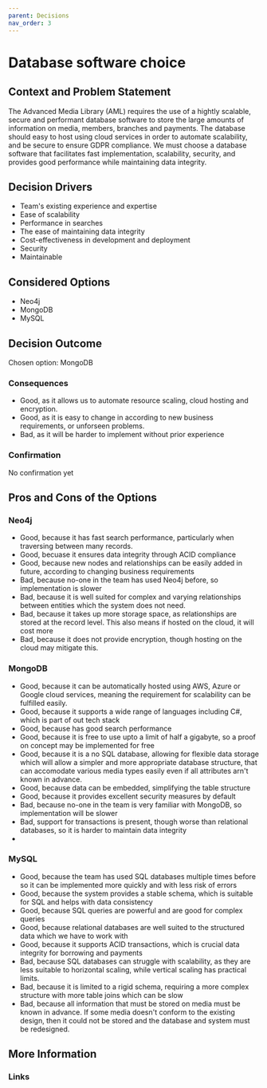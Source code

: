 ```yaml
---
parent: Decisions
nav_order: 3
---
```


# Database software choice

## Context and Problem Statement

The Advanced Media Library (AML) requires the use of a hightly scalable, secure and performant database software
 to store the large amounts of information on media, members, branches and payments. 
 The database should easy to host using cloud services in order to automate scalability, 
 and be secure to ensure GDPR compliance. We must choose a database software that facilitates fast implementation, 
 scalability, security, and provides good performance while maintaining data integrity.

## Decision Drivers

- Team's existing experience and expertise
- Ease of scalability
- Performance in searches
- The ease of maintaining data integrity
- Cost-effectiveness in development and deployment
- Security
- Maintainable

## Considered Options

- Neo4j
- MongoDB
- MySQL

## Decision Outcome

Chosen option: MongoDB

### Consequences

- Good, as it allows us to automate resource scaling, cloud hosting and encryption.
- Good, as it is easy to change in according to new business requirements, or unforseen problems.
- Bad, as it will be harder to implement without prior experience

### Confirmation

No confirmation yet

## Pros and Cons of the Options

### Neo4j

- Good, because it has fast search performance, particularly when traversing between many records.
- Good, becuase it ensures data integrity through ACID compliance
- Good, because new nodes and relationships can be easily added in future, according to changing business requirements
- Bad, because no-one in the team has used Neo4j before, so implementation is slower
- Bad, because it is well suited for complex and varying relationships between entities which the system does not need.
- Bad, because it takes up more storage space, as relationships are stored at the record level. This also means if hosted on the cloud, it will cost more
- Bad, because it does not provide encryption, though hosting on the cloud may mitigate this.

### MongoDB

- Good, because it can be automatically hosted using AWS, Azure or Google cloud services, meaning the requirement for scalability can be fulfilled easily.
- Good, because it supports a wide range of languages including C#, which is part of out tech stack
- Good, because has good search performance
- Good, because it is free to use upto a limit of half a gigabyte, so a proof on concept may be implemented for free
- Good, because it is a no SQL database, allowing for flexible data storage which will allow a simpler and more appropriate database structure, that can accomodate various media types easily even if all attributes arn't known in advance.
- Good, because data can be embedded, simplifying the table structure
- Good, because it provides excellent security measures by default
- Bad, because no-one in the team is very familiar with MongoDB, so implementation will be slower
- Bad, support for transactions is present, though worse than relational databases, so it is harder to maintain data integrity
- 

### MySQL

- Good, because the team has used SQL databases multiple times before so it can be implemented more quickly and with less risk of errors
- Good, because the system provides a stable schema, which is suitable for SQL and helps with data consistency
- Good, because SQL queries are powerful and are good for complex queries
- Good, because relational databases are well suited to the structured data which we have to work with
- Good, because it supports ACID transactions, which is crucial data integrity for borrowing and payments
- Bad, because SQL databases can struggle with scalability, as they are less suitable to horizontal scaling, while vertical scaling has practical limits.
- Bad, because it is limited to a rigid schema, requiring a more complex structure with more table joins which can be slow
- Bad, because all information that must be stored on media must be known in advance. If some media doesn't conform to the existing design, then it could not be stored and the database and system must be redesigned.

## More Information


### Links